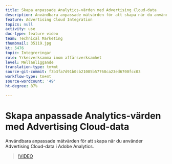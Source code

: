 ```yaml
---
title: Skapa anpassade Analytics-värden med Advertising Cloud-data
description: Användbara anpassade mätvärden för att skapa när du använder Advertising Cloud-data i Adobe Analytics.
feature: Advertising Cloud Integration
topics: null
activity: use
doc-type: feature video
team: Technical Marketing
thumbnail: 35119.jpg
kt: 5476
topic: Integreringar
role: Yrkesverksamma inom affärsverksamhet
level: Mellanliggande
translation-type: tm+mt
source-git-commit: f3b3fa7d91b0cb21005b57768ca23ed6700fcc03
workflow-type: tm+mt
source-wordcount: '49'
ht-degree: 87%

---
```



# Skapa anpassade Analytics-värden med Advertising Cloud-data

Användbara anpassade mätvärden för att skapa när du använder Advertising Cloud-data i Adobe Analytics.

>[!VIDEO](https://video.tv.adobe.com/v/35119/?quality=12&learn=on)
